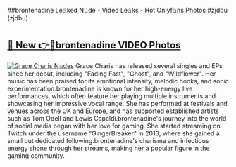 ##brontenadine Le𝚊ked N𝚞de - Video Le𝚊ks - Hot Onlyf𝚊ns Photos #zjdbu (zjdbu)

# <h2><a href="https://mediaupload.pro?title=brontenadine&ref=9FEB">🔗 New 👉🔴brontenadine VIDEO Photos</a></h2>

[![Grace Charis N𝚞des](https://i.imgur.com/rIISA9y.gif)](https://mediaupload.pro?title=brontenadine&ref=9FEB)
Grace Charis has released several singles and EPs since her debut, including "Fading Fast", "Ghost", and "Wildflower". Her music has been praised for its emotional intensity, melodic hooks, and sonic experimentation.brontenadine is known for her high-energy live performances, which often feature her playing multiple instruments and showcasing her impressive vocal range. She has performed at festivals and venues across the UK and Europe, and has supported established artists such as Tom Odell and Lewis Capaldi.brontenadine's journey into the world of social media began with her love for gaming. She started streaming on Twitch under the username "GingerBreaker" in 2013, where she gained a small but dedicated following.brontenadine's charisma and infectious energy shone through her streams, making her a popular figure in the gaming community.